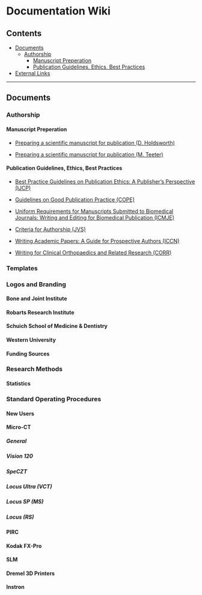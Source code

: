 # Documentation Wiki

## Contents

* [Documents](#documents)
  * [Authorship](#authorship)
    * [Manuscript Preperation](#manuscript-preperation)
    * [Publication Guidelines, Ethics, Best Practices]()
* [External Links](#external-links)

---

## Documents

### Authorship

#### Manuscript Preperation

* [Preparing a scientific manuscript for publication (D. Holdsworth)](files/manuscript_preparation_holdsworth_ppslides.pdf)

* [Preparing a scientific manuscript for publication (M. Teeter)](files/manuscript_preparation_teeter_holdsworth.ppt)

#### Publication Guidelines, Ethics, Best Practices

* [Best Practice Guidelines on Publication Ethics: A Publisher’s Perspective (IJCP)]()

* [Guidelines on Good Publication Practice (COPE)]()

* [Uniform Requirements for Manuscripts Submitted to Biomedical Journals: Writing and Editing for Biomedical Publication (ICMJE)]()

* [Criteria for Authorship (JVS)]()

* [Writing Academic Papers: A Guide for Prospective Authors (ICCN)]()

* [Writing for Clinical Orthopaedics and Related Research (CORR)]()

### Templates

### Logos and Branding

#### Bone and Joint Institute

#### Robarts Research Institute

#### Schuich School of Medicine & Dentistry

#### Western University

#### Funding Sources

### Research Methods

#### Statistics

### Standard Operating Procedures

#### New Users

#### Micro-CT

##### General

##### Vision 120

##### SpeCZT

##### Locus Ultra (VCT)

##### Locus SP (MS)

##### Locus (RS)

#### PIRC

#### Kodak FX-Pro

#### SLM

#### Dremel 3D Printers

#### Instron





